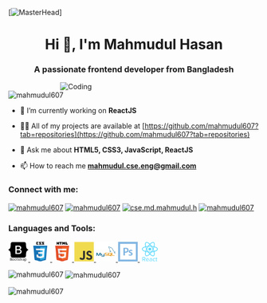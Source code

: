 [![MasterHead](https://i.ibb.co/gMj6B7M/github-header-image.png)]
<h1 align="center">Hi 👋, I'm Mahmudul Hasan</h1>
<h3 align="center">A passionate frontend developer from Bangladesh</h3>
<img align="right" alt="Coding" width="400" src="https://media.tenor.com/qJ5evVs-_uUAAAAC/coding.gif">

<p align="left"> <img src="https://komarev.com/ghpvc/?username=mahmudul607&label=Profile%20views&color=0e75b6&style=flat" alt="mahmudul607" /> </p>

- 🔭 I’m currently working on **ReactJS**

- 👨‍💻 All of my projects are available at [https://github.com/mahmudul607?tab=repositories](https://github.com/mahmudul607?tab=repositories)

- 💬 Ask me about **HTML5, CSS3, JavaScript, ReactJS**

- 📫 How to reach me **mahmudul.cse.eng@gmail.com**

<h3 align="left">Connect with me:</h3>
<p align="left">
<a href="https://codepen.io/mahmudul607" target="blank"><img align="center" src="https://raw.githubusercontent.com/rahuldkjain/github-profile-readme-generator/master/src/images/icons/Social/codepen.svg" alt="mahmudul607" height="30" width="40" /></a>
<a href="https://linkedin.com/in/mahmudul607" target="blank"><img align="center" src="https://raw.githubusercontent.com/rahuldkjain/github-profile-readme-generator/master/src/images/icons/Social/linked-in-alt.svg" alt="mahmudul607" height="30" width="40" /></a>
<a href="https://fb.com/cse.md.mahmudul.h" target="blank"><img align="center" src="https://raw.githubusercontent.com/rahuldkjain/github-profile-readme-generator/master/src/images/icons/Social/facebook.svg" alt="cse.md.mahmudul.h" height="30" width="40" /></a>
<a href="https://dribbble.com/mahmudul607" target="blank"><img align="center" src="https://raw.githubusercontent.com/rahuldkjain/github-profile-readme-generator/master/src/images/icons/Social/dribbble.svg" alt="mahmudul607" height="30" width="40" /></a>
</p>

<h3 align="left">Languages and Tools:</h3>
<p align="left"> <a href="https://getbootstrap.com" target="_blank" rel="noreferrer"> <img src="https://raw.githubusercontent.com/devicons/devicon/master/icons/bootstrap/bootstrap-plain-wordmark.svg" alt="bootstrap" width="40" height="40"/> </a> <a href="https://www.w3schools.com/css/" target="_blank" rel="noreferrer"> <img src="https://raw.githubusercontent.com/devicons/devicon/master/icons/css3/css3-original-wordmark.svg" alt="css3" width="40" height="40"/> </a> <a href="https://www.w3.org/html/" target="_blank" rel="noreferrer"> <img src="https://raw.githubusercontent.com/devicons/devicon/master/icons/html5/html5-original-wordmark.svg" alt="html5" width="40" height="40"/> </a> <a href="https://developer.mozilla.org/en-US/docs/Web/JavaScript" target="_blank" rel="noreferrer"> <img src="https://raw.githubusercontent.com/devicons/devicon/master/icons/javascript/javascript-original.svg" alt="javascript" width="40" height="40"/> </a> <a href="https://www.mysql.com/" target="_blank" rel="noreferrer"> <img src="https://raw.githubusercontent.com/devicons/devicon/master/icons/mysql/mysql-original-wordmark.svg" alt="mysql" width="40" height="40"/> </a> <a href="https://www.photoshop.com/en" target="_blank" rel="noreferrer"> <img src="https://raw.githubusercontent.com/devicons/devicon/master/icons/photoshop/photoshop-line.svg" alt="photoshop" width="40" height="40"/> </a> <a href="https://reactjs.org/" target="_blank" rel="noreferrer"> <img src="https://raw.githubusercontent.com/devicons/devicon/master/icons/react/react-original-wordmark.svg" alt="react" width="40" height="40"/> </a> </p>

<p><img align="left" src="https://github-readme-stats.vercel.app/api/top-langs?username=mahmudul607&show_icons=true&locale=en&layout=compact" alt="mahmudul607" /></p>

<p>&nbsp;<img align="center" src="https://github-readme-stats.vercel.app/api?username=mahmudul607&show_icons=true&locale=en" alt="mahmudul607" /></p>

<p><img align="center" src="https://github-readme-streak-stats.herokuapp.com/?user=mahmudul607&" alt="mahmudul607" /></p>
